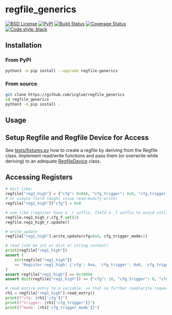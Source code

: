 # regfile\_generics

[![BSD License][bsdlicense-button]][bsdlicense]
[![PyPI][pypi-button]][pypi]
[![Build Status][build-button]][build]
[![Coverage Status][codecov-button]][codecov]
[![Code style: black][black-button]][black]

[bsdlicense-button]: https://img.shields.io/github/license/icglue/regfile_generics
[bsdlicense]: https://opensource.org/license/bsd-2-clause/
[pypi-button]: https://img.shields.io/pypi/v/regfile_generics
[pypi]: https://pypi.org/project/regfile-generics/
[build-button]: https://github.com/icglue/regfile_generics/workflows/CI/badge.svg?event=push
[build]: https://github.com/icglue/regfile_generics/actions?query=workflow%3ACI+event%3Apush
[codecov-button]: https://codecov.io/gh/icglue/regfile_generics/branch/master/graph/badge.svg
[codecov]: https://codecov.io/gh/icglue/regfile_generics/tree/master
[black-button]: https://img.shields.io/badge/code%20style-black-000000.svg
[black]: https://github.com/psf/black

## Installation

### From PyPI

```bash
python3 -m pip install --upgrade regfile-generics
```

### From source

```bash
git clone https://github.com/icglue/regfile_generics
cd regfile_generics
python3 -m pip install .
```

## Usage

## Setup Regfile and Regfile Device for Access

See [tests/fixtures.py](https://github.com/icglue/regfile_generics/blob/master/tests/fixtures.py) how to create a regfile by deriving from the Regfile class.
Implement read/write functions and pass them (or overwrite while deriving) to an adequate [RegfileDevice](https://github.com/icglue/regfile_generics/blob/master/src/regfile_generics/regfile_device.py) class.

## Accessing Registers

```python
# dict like:
regfile["reg1_high"] = {"cfg": 0x0AA, "cfg_trigger": 0x0, "cfg_trigger_mode": 0x0}
# or single field (might issue read-modify-write)
regfile["reg1_high"]["cfg"] = 0xB

# uvm like (register have a _r suffix, field a _f suffix to avoid collisions):
regfile.reg1_high_r.cfg_f.set(2)
regfile.reg1_high_r.update()

# write_update
regfile["reg1_high"].write_update(cfg=0xA, cfg_trigger_mode=1)

# read (can be int or dict or string context)
print(regfile["reg1_high"])
assert (
    str(regfile["reg1_high"])
    == "Register reg1_high: {'cfg': 0xa, 'cfg_trigger': 0x0, 'cfg_trigger_mode': 0x1} = 0x1000a"
)
assert regfile["reg1_high"] == 0x1000A
assert dict(regfile["reg1_high"]) == {"cfg": 10, "cfg_trigger": 0, "cfg_trigger_mode": 1}

# read entire entry to a variable, so that no further read/write request will be issued
rh1 = regfile["reg1_high"].read_entry()
print(f"cfg: {rh1['cfg']}")
print(f"trigger: {rh1['cfg_trigger']}")
print(f"mode: {rh1['cfg_trigger_mode']}")
```
